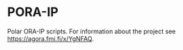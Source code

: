 # PORA-IP
Polar ORA-IP scripts. For information about the project see <https://agora.fmi.fi/x/YgNFAQ>.
